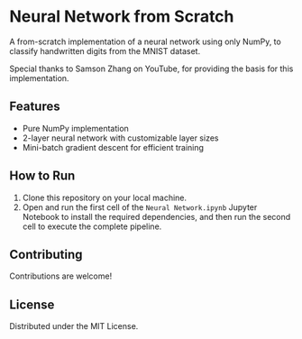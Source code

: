 # Neural Network from Scratch

A from-scratch implementation of a neural network using only NumPy, to classify handwritten digits from the MNIST dataset.

Special thanks to Samson Zhang on YouTube, for providing the basis for this implementation.

## Features

- Pure NumPy implementation
- 2-layer neural network with customizable layer sizes
- Mini-batch gradient descent for efficient training

## How to Run

1. Clone this repository on your local machine.
2. Open and run the first cell of the `Neural Network.ipynb` Jupyter Notebook to install the required dependencies, and then run the second cell to execute the complete pipeline.

## Contributing

Contributions are welcome!

## License

Distributed under the MIT License.  
